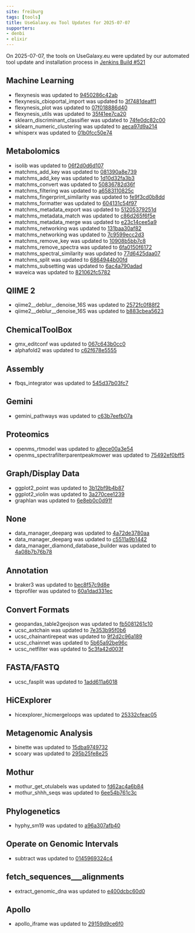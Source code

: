 ```yaml
---
site: freiburg
tags: [tools]
title: UseGalaxy.eu Tool Updates for 2025-07-07
supporters:
- denbi
- elixir
---
```


On 2025-07-07, the tools on UseGalaxy.eu were updated by our automated tool update and installation process in [Jenkins Build #521](https://build.galaxyproject.eu/job/usegalaxy-eu/job/install-tools/#521/)


## Machine Learning

- flexynesis was updated to [9450286c42ab](https://toolshed.g2.bx.psu.edu/view/bgruening/flexynesis/9450286c42ab)
- flexynesis_cbioportal_import was updated to [3f7481deaff1](https://toolshed.g2.bx.psu.edu/view/bgruening/flexynesis_cbioportal_import/3f7481deaff1)
- flexynesis_plot was updated to [07f018886d40](https://toolshed.g2.bx.psu.edu/view/bgruening/flexynesis_plot/07f018886d40)
- flexynesis_utils was updated to [35f41ee7ca20](https://toolshed.g2.bx.psu.edu/view/bgruening/flexynesis_utils/35f41ee7ca20)
- sklearn_discriminant_classifier was updated to [74fe0dc82c00](https://toolshed.g2.bx.psu.edu/view/bgruening/sklearn_discriminant_classifier/74fe0dc82c00)
- sklearn_numeric_clustering was updated to [aeca97d9a214](https://toolshed.g2.bx.psu.edu/view/bgruening/sklearn_numeric_clustering/aeca97d9a214)
- whisperx was updated to [01b0fcc50e74](https://toolshed.g2.bx.psu.edu/view/bgruening/whisperx/01b0fcc50e74)

## Metabolomics

- isolib was updated to [06f2d0d6d107](https://toolshed.g2.bx.psu.edu/view/recetox/isolib/06f2d0d6d107)
- matchms_add_key was updated to [081390a8e739](https://toolshed.g2.bx.psu.edu/view/recetox/matchms_add_key/081390a8e739)
- matchms_add_key was updated to [1d10d32fa3b3](https://toolshed.g2.bx.psu.edu/view/recetox/matchms_add_key/1d10d32fa3b3)
- matchms_convert was updated to [50836782d36f](https://toolshed.g2.bx.psu.edu/view/recetox/matchms_convert/50836782d36f)
- matchms_filtering was updated to [a6583110825c](https://toolshed.g2.bx.psu.edu/view/recetox/matchms_filtering/a6583110825c)
- matchms_fingerprint_similarity was updated to [fe9f3cd0b8dd](https://toolshed.g2.bx.psu.edu/view/recetox/matchms_fingerprint_similarity/fe9f3cd0b8dd)
- matchms_formatter was updated to [604131c54f97](https://toolshed.g2.bx.psu.edu/view/recetox/matchms_formatter/604131c54f97)
- matchms_metadata_export was updated to [51205379251d](https://toolshed.g2.bx.psu.edu/view/recetox/matchms_metadata_export/51205379251d)
- matchms_metadata_match was updated to [c86d265f6f5e](https://toolshed.g2.bx.psu.edu/view/recetox/matchms_metadata_match/c86d265f6f5e)
- matchms_metadata_merge was updated to [e23c14cee5a9](https://toolshed.g2.bx.psu.edu/view/recetox/matchms_metadata_merge/e23c14cee5a9)
- matchms_networking was updated to [131baa30af82](https://toolshed.g2.bx.psu.edu/view/recetox/matchms_networking/131baa30af82)
- matchms_networking was updated to [7c9599ecc2d3](https://toolshed.g2.bx.psu.edu/view/recetox/matchms_networking/7c9599ecc2d3)
- matchms_remove_key was updated to [10908b5bb7c8](https://toolshed.g2.bx.psu.edu/view/recetox/matchms_remove_key/10908b5bb7c8)
- matchms_remove_spectra was updated to [6fa0150f6172](https://toolshed.g2.bx.psu.edu/view/recetox/matchms_remove_spectra/6fa0150f6172)
- matchms_spectral_similarity was updated to [77d6425daa07](https://toolshed.g2.bx.psu.edu/view/recetox/matchms_spectral_similarity/77d6425daa07)
- matchms_split was updated to [6864944b00fd](https://toolshed.g2.bx.psu.edu/view/recetox/matchms_split/6864944b00fd)
- matchms_subsetting was updated to [6ac4a790adad](https://toolshed.g2.bx.psu.edu/view/recetox/matchms_subsetting/6ac4a790adad)
- waveica was updated to [821062fc5782](https://toolshed.g2.bx.psu.edu/view/recetox/waveica/821062fc5782)

## QIIME 2

- qiime2__deblur__denoise_16S was updated to [2572fc0f88f2](https://toolshed.g2.bx.psu.edu/view/q2d2/qiime2__deblur__denoise_16S/2572fc0f88f2)
- qiime2__deblur__denoise_16S was updated to [b883cbea5623](https://toolshed.g2.bx.psu.edu/view/q2d2/qiime2__deblur__denoise_16S/b883cbea5623)

## ChemicalToolBox

- gmx_editconf was updated to [067c643b0cc0](https://toolshed.g2.bx.psu.edu/view/chemteam/gmx_editconf/067c643b0cc0)
- alphafold2 was updated to [c62f678e5555](https://toolshed.g2.bx.psu.edu/view/galaxy-australia/alphafold2/c62f678e5555)

## Assembly

- fbqs_integrator was updated to [545d37b03fc7](https://toolshed.g2.bx.psu.edu/view/maciek/fbqs_integrator/545d37b03fc7)

## Gemini

- gemini_pathways was updated to [c63b7eefb07a](https://toolshed.g2.bx.psu.edu/view/iuc/gemini_pathways/c63b7eefb07a)

## Proteomics

- openms_rtmodel was updated to [a9ece00a3e54](https://toolshed.g2.bx.psu.edu/view/galaxyp/openms_rtmodel/a9ece00a3e54)
- openms_spectrafilterparentpeakmower was updated to [75492ef0bff5](https://toolshed.g2.bx.psu.edu/view/galaxyp/openms_spectrafilterparentpeakmower/75492ef0bff5)

## Graph/Display Data

- ggplot2_point was updated to [3b12bf9b4b87](https://toolshed.g2.bx.psu.edu/view/iuc/ggplot2_point/3b12bf9b4b87)
- ggplot2_violin was updated to [3a270cee1239](https://toolshed.g2.bx.psu.edu/view/iuc/ggplot2_violin/3a270cee1239)
- graphlan was updated to [6e8eb0c0d91f](https://toolshed.g2.bx.psu.edu/view/iuc/graphlan/6e8eb0c0d91f)

## None

- data_manager_deeparg was updated to [4a72de3780aa](https://toolshed.g2.bx.psu.edu/view/iuc/data_manager_deeparg/4a72de3780aa)
- data_manager_deeparg was updated to [c5511a9b1442](https://toolshed.g2.bx.psu.edu/view/iuc/data_manager_deeparg/c5511a9b1442)
- data_manager_diamond_database_builder was updated to [4a08b7b76b78](https://toolshed.g2.bx.psu.edu/view/iuc/data_manager_diamond_database_builder/4a08b7b76b78)

## Annotation

- braker3 was updated to [bec8f57c9d8e](https://toolshed.g2.bx.psu.edu/view/genouest/braker3/bec8f57c9d8e)
- tbprofiler was updated to [60a1dad331ec](https://toolshed.g2.bx.psu.edu/view/iuc/tbprofiler/60a1dad331ec)

## Convert Formats

- geopandas_table2geojson was updated to [fb5081261c10](https://toolshed.g2.bx.psu.edu/view/iuc/geopandas_table2geojson/fb5081261c10)
- ucsc_axtchain was updated to [7e353b95f0b6](https://toolshed.g2.bx.psu.edu/view/iuc/ucsc_axtchain/7e353b95f0b6)
- ucsc_chainantirepeat was updated to [9f2d2c96a189](https://toolshed.g2.bx.psu.edu/view/iuc/ucsc_chainantirepeat/9f2d2c96a189)
- ucsc_chainnet was updated to [5b65a92be96c](https://toolshed.g2.bx.psu.edu/view/iuc/ucsc_chainnet/5b65a92be96c)
- ucsc_netfilter was updated to [5c3fa42d003f](https://toolshed.g2.bx.psu.edu/view/iuc/ucsc_netfilter/5c3fa42d003f)

## FASTA/FASTQ

- ucsc_fasplit was updated to [1add611a6018](https://toolshed.g2.bx.psu.edu/view/iuc/ucsc_fasplit/1add611a6018)

## HiCExplorer

- hicexplorer_hicmergeloops was updated to [25332cfeac05](https://toolshed.g2.bx.psu.edu/view/bgruening/hicexplorer_hicmergeloops/25332cfeac05)

## Metagenomic Analysis

- binette was updated to [15dba9749732](https://toolshed.g2.bx.psu.edu/view/iuc/binette/15dba9749732)
- scoary was updated to [295b25fe8e25](https://toolshed.g2.bx.psu.edu/view/iuc/scoary/295b25fe8e25)

## Mothur

- mothur_get_otulabels was updated to [fd62ac4a6b84](https://toolshed.g2.bx.psu.edu/view/iuc/mothur_get_otulabels/fd62ac4a6b84)
- mothur_shhh_seqs was updated to [6ee54b761c3c](https://toolshed.g2.bx.psu.edu/view/iuc/mothur_shhh_seqs/6ee54b761c3c)

## Phylogenetics

- hyphy_sm19 was updated to [a96a307afb40](https://toolshed.g2.bx.psu.edu/view/iuc/hyphy_sm19/a96a307afb40)

## Operate on Genomic Intervals

- subtract was updated to [0145969324c4](https://toolshed.g2.bx.psu.edu/view/devteam/subtract/0145969324c4)

## fetch_sequences___alignments

- extract_genomic_dna was updated to [e400dcbc60d0](https://toolshed.g2.bx.psu.edu/view/iuc/extract_genomic_dna/e400dcbc60d0)

## Apollo

- apollo_iframe was updated to [29159d9ce6f0](https://toolshed.g2.bx.psu.edu/view/gga/apollo_iframe/29159d9ce6f0)

